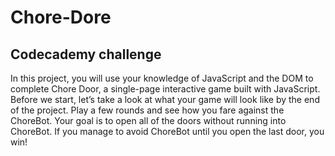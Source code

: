 # Chore-Dore

<h2>Codecademy challenge</h2>

<p>In this project, you will use your knowledge of JavaScript and the DOM to complete Chore Door, a single-page interactive game built with JavaScript. 
  Before we start, let’s take a look at what your game will look like by the end of the project. Play a few rounds and see how you fare against the ChoreBot. 
  Your goal is to open all of the doors without running into ChoreBot. If you manage to avoid ChoreBot until you open the last door, you win!</p>
